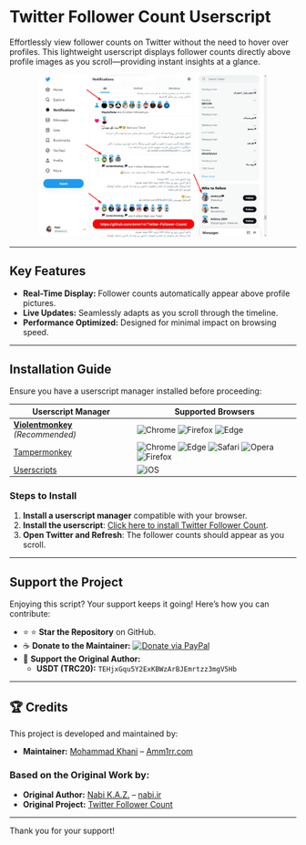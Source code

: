 # Twitter Follower Count Userscript

Effortlessly view follower counts on Twitter without the need to hover over profiles. This lightweight userscript displays follower counts directly above profile images as you scroll—providing instant insights at a glance.

<p align="center">
  <a href="Screenshot.jpg" target="_blank">
    <img src="Screenshot.jpg" alt="Twitter Follower Count Screenshot" width="400">
  </a>
</p>

---

## Key Features

- **Real-Time Display:** Follower counts automatically appear above profile pictures.
- **Live Updates:** Seamlessly adapts as you scroll through the timeline.
- **Performance Optimized:** Designed for minimal impact on browsing speed.

---

## Installation Guide

Ensure you have a userscript manager installed before proceeding:

| Userscript Manager                                                    | Supported Browsers                                                                                                                                                                                                                                                                                                                                                  |
| --------------------------------------------------------------------- | ------------------------------------------------------------------------------------------------------------------------------------------------------------------------------------------------------------------------------------------------------------------------------------------------------------------------------------------------------------------- |
| **[Violentmonkey](https://violentmonkey.github.io/)** _(Recommended)_ | ![Chrome](https://img.shields.io/badge/Chrome-✓-success?logo=google-chrome) ![Firefox](https://img.shields.io/badge/Firefox-✓-success?logo=firefox) ![Edge](https://img.shields.io/badge/Edge-✓-success?logo=microsoft-edge)                                                                                                                                        |
| [Tampermonkey](https://www.tampermonkey.net/)                         | ![Chrome](https://img.shields.io/badge/Chrome-✓-success?logo=google-chrome) ![Edge](https://img.shields.io/badge/Edge-✓-success?logo=microsoft-edge) ![Safari](https://img.shields.io/badge/Safari-✓-success?logo=safari) ![Opera](https://img.shields.io/badge/Opera-✓-success?logo=opera) ![Firefox](https://img.shields.io/badge/Firefox-✓-success?logo=firefox) |
| [Userscripts](https://apps.apple.com/us/app/userscripts/id1463298887) | ![iOS](https://img.shields.io/badge/iOS-✓-success?logo=apple)                                                                                                                                                                                                                                                                                                       |

### Steps to Install

1. **Install a userscript manager** compatible with your browser.
2. **Install the userscript**: [Click here to install Twitter Follower Count](https://github.com/Amm1rr/Twitter-Follower-Count/raw/main/Twitter-Follower-Count.user.js).
3. **Open Twitter and Refresh**: The follower counts should appear as you scroll.

---

## Support the Project

Enjoying this script? Your support keeps it going! Here’s how you can contribute:

- ⭐ ⭐ **Star the Repository** on GitHub.
- ☕ **Donate to the Maintainer:**
  [![Donate via PayPal](https://img.shields.io/badge/Donate-PayPal-blue?logo=paypal)](https://www.paypal.com/donate/?hosted_button_id=DUZBXEKUJGKLE)
- 💸 **Support the Original Author:**
  - **USDT (TRC20):** `TEHjxGqu5Y2ExKBWzArBJEmrtzz3mgV5Hb`

---

## 🏆 Credits

This project is developed and maintained by:

- **Maintainer:** [Mohammad Khani](https://twitter.com/m_khani65) – [Amm1rr.com](https://amm1rr.com)

### Based on the Original Work by:
- **Original Author:** [Nabi K.A.Z.](https://twitter.com/NabiKAZ) – [nabi.ir](https://www.nabi.ir)
- **Original Project:** [Twitter Follower Count](https://github.com/NabiKAZ/Twitter-Follower-Count/)

---

Thank you for your support!
